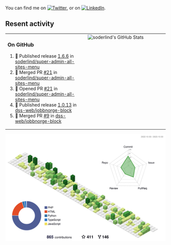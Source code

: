 


<!-- Actual text -->
You can find me on [![Twitter][1.2]][1], or on [![LinkedIn][2.2]][2].

<!-- Icons -->

[1.2]: http://i.imgur.com/wWzX9uB.png (twitter icon without padding)
[2.2]: https://raw.githubusercontent.com/MartinHeinz/MartinHeinz/master/linkedin-3-16.png (LinkedIn icon without padding)

<!-- Links to your social media accounts -->

[1]: https://twitter.com/soderlind
[2]: https://www.linkedin.com/in/soderlind/

## Resent activity

<table width="100%" border="0"><tr><td width="49%">

### On GitHub

<!--START_SECTION:activity-->
1. 🚀 Published release [1.6.6](https://github.com/soderlind/super-admin-all-sites-menu/releases/tag/1.6.6) in [soderlind/super-admin-all-sites-menu](https://github.com/soderlind/super-admin-all-sites-menu)
2. 🎉 Merged PR [#21](https://github.com/soderlind/super-admin-all-sites-menu/pull/21) in [soderlind/super-admin-all-sites-menu](https://github.com/soderlind/super-admin-all-sites-menu)
3. 💪 Opened PR [#21](https://github.com/soderlind/super-admin-all-sites-menu/pull/21) in [soderlind/super-admin-all-sites-menu](https://github.com/soderlind/super-admin-all-sites-menu)
4. 🚀 Published release [1.0.13](https://github.com/dss-web/jobbnorge-block/releases/tag/1.0.13) in [dss-web/jobbnorge-block](https://github.com/dss-web/jobbnorge-block)
5. 🎉 Merged PR [#9](https://github.com/dss-web/jobbnorge-block/pull/9) in [dss-web/jobbnorge-block](https://github.com/dss-web/jobbnorge-block)
<!--END_SECTION:activity-->
  </td>
<td width="49%" valign="top">
  <img   alt="soderlind's GitHub Stats" src="https://awesome-github-stats.azurewebsites.net/user-stats/soderlind?cardType=level-alternate&Title=FFFFFF&Border=FFFFFF" />
</td></tr></table>


![](./profile-3d-contrib/profile-green-animate.svg)


